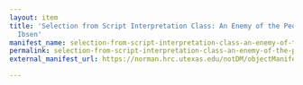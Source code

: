 ```yaml
---
layout: item
title: 'Selection from Script Interpretation Class: An Enemy of the People by Henrik
  Ibsen'
manifest_name: selection-from-script-interpretation-class-an-enemy-of-the-people-by-henrik-ibsen
permalink: selection-from-script-interpretation-class-an-enemy-of-the-people-by-henrik-ibsen
external_manifest_url: https://norman.hrc.utexas.edu/notDM/objectManifest/p15878coll78v3/5

---
```

<!-- Add an essay or interpretive material below this line,
using HTML or markdown.  Do not modify this file above this line -->
